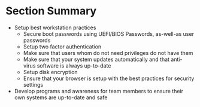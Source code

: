 # Section Summary

- Setup best workstation practices
  - Secure boot passwords using UEFI/BIOS Passwords, as-well-as user passwords
  - Setup two factor authentication
  - Make sure that users whom do not need privileges do not have them
  - Make sure that your system updates automatically and that anti-virus software is always up-to-date
  - Setup disk encryption
  - Ensure that your browser is setup with the best practices for security settings
- Develop programs and awareness for team members to ensure their own systems are up-to-date and safe
